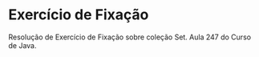 # Exercício de Fixação

Resolução de Exercício de Fixação sobre coleção Set.
Aula 247 do Curso de Java.
